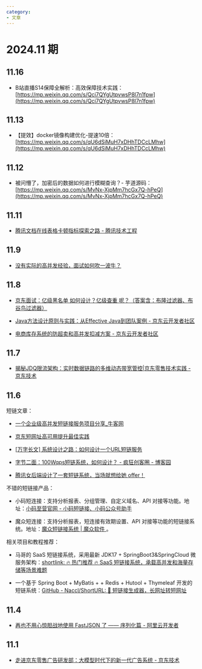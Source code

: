 ```yaml
---
category: 
- 文章
---
```


# 2024.11 期

<!-- more -->

## 11.16

- B站直播S14保障全解析：高效保障技术实践：[https://mp.weixin.qq.com/s/Qci7QYgUtpvwsP8l7n1fpw](https://mp.weixin.qq.com/s/Qci7QYgUtpvwsP8l7n1fpw)

## 11.13

- 【提效】docker镜像构建优化-提速10倍：[https://mp.weixin.qq.com/s/qU6dSiMuH7xDHhTDCcLMhw](https://mp.weixin.qq.com/s/qU6dSiMuH7xDHhTDCcLMhw)

## 11.12

- 被问懵了，加密后的数据如何进行模糊查询？- 芋道源码：[https://mp.weixin.qq.com/s/MvNx-XjpMm7hcGx7Q-hPeQ](https://mp.weixin.qq.com/s/MvNx-XjpMm7hcGx7Q-hPeQ)

## 11.11

- [腾讯文档在线表格卡顿指标探索之路 - 腾讯技术工程](https://mp.weixin.qq.com/s/JTL_x_07qfnIuMIum68m9Q)

## 11.9

- [没有实际的高并发经验，面试如何吹一波牛？](https://juejin.cn/post/7418085899718098944)

## 11.8

- [京东面试：亿级黑名单 如何设计？亿级查重 呢？（答案含：布隆过滤器、布谷鸟过滤器）](https://mp.weixin.qq.com/s/G4Y1u85eJL2gDEedi8_RZg)

- [Java方法设计原则与实践：从Effective Java到团队案例 - 京东云开发者社区](https://developer.jdcloud.com/article/4075)

- [电商库存系统的防超卖和高并发扣减方案 - 京东云开发者社区](https://developer.jdcloud.com/article/2840)

## 11.7

- [揭秘JDQ限流架构：实时数据链路的多维动态带宽管控|京东零售技术实践 - 京东技术](https://mp.weixin.qq.com/s/h6bKrgJsFFCdnj_76VUdEA)

## 11.6

短链文章：

- [一个企业级高并发短链接服务项目分享_牛客网](https://www.nowcoder.com/discuss/554974739119267840)

- [京东短网址高可用提升最佳实践](https://juejin.cn/post/7382344353068974115)

- [[万字长文] 系统设计之路：如何设计一个URL短链服务](https://mp.weixin.qq.com/s/HaOhvgtgbCJyNXp-DtgedQ)

- [字节二面：100Wqps短链系统，如何设计？ - 疯狂创客圈 - 博客园](https://www.cnblogs.com/crazymakercircle/p/17079830.html)

- [腾讯女后端设计了一套短链系统，当场就想给她 offer！](https://yuanjava.com/short-link-system/#%E4%B8%BA%E4%BB%80%E4%B9%88%E8%A6%81%E7%94%A8%E7%9F%AD%E9%93%BE%EF%BC%9F)

不错的短链接产品：

- 小码短连接：支持分析报表、分组管理、自定义域名、API 对接等功能。地址：[小码至营官网 - 小码短链接、小码公众号助手](https://xiaomark.com/)

- 魔众短连接：支持分析报表，短连接有效期设置、API 对接等功能的短链接系统。地址：[魔众短链接系统 | 魔众软件 ](https://www.tecmz.com/product/atlink)。

相关项目和教程推荐：

- 马哥的 SaaS 短链接系统，采用最新 JDK17 + SpringBoot3&SpringCloud 微服务架构：[shortlink: 🔥 热门推荐 🔥 SaaS 短链接系统，承载高并发和海量存储等场景难题](https://gitee.com/nageoffer/shortlink)

- 一个基于 Spring Boot + MyBatis + + Redis + Hutool + Thymeleaf 开发的短链系统：[GitHub - Naccl/ShortURL: 🔗 短链接生成器，长网址转短网址](https://github.com/Naccl/ShortURL)

## 11.4

- [再也不用心惊胆战地使用 FastJSON 了 —— 序列化篇 - 阿里云开发者](https://mp.weixin.qq.com/s/QuFcaQpVBonOuC_a_m2JQQ)

## 11.1

- [走进京东零售广告研发部：大模型时代下的新一代广告系统 - 京东技术](https://mp.weixin.qq.com/s/-zlXHsPxj1PQJqafQGI1Qw)
